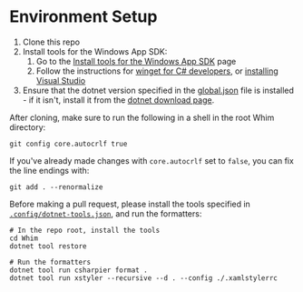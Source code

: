 # Environment Setup

1. Clone this repo
2. Install tools for the Windows App SDK:
   1. Go to the [Install tools for the Windows App SDK](https://learn.microsoft.com/en-us/windows/apps/windows-app-sdk/set-up-your-development-environment) page
   2. Follow the instructions for [winget for C# developers](https://learn.microsoft.com/en-us/windows/apps/windows-app-sdk/set-up-your-development-environment?tabs=cs-vs-community%2Ccpp-vs-community%2Cvs-2022-17-1-a%2Cvs-2022-17-1-b#for-c-developers), or [installing Visual Studio](https://learn.microsoft.com/en-us/windows/apps/windows-app-sdk/set-up-your-development-environment?tabs=cs-vs-community%2Ccpp-vs-community%2Cvs-2022-17-1-a%2Cvs-2022-17-1-b#install-visual-studio)
3. Ensure that the dotnet version specified in the [global.json](https://github.com/dalyIsaac/Whim/blob/main/global.json) file is installed - if it isn't, install it from the [dotnet download page](https://dotnet.microsoft.com/en-us/download).

After cloning, make sure to run the following in a shell in the root Whim directory:

```shell
git config core.autocrlf true
```

If you've already made changes with `core.autocrlf` set to `false`, you can fix the line endings with:

```shell
git add . --renormalize
```

Before making a pull request, please install the tools specified in [`.config/dotnet-tools.json`](https://github.com/dalyIsaac/Whim/blob/main/.config/dotnet-tools.json), and run the formatters:

```shell
# In the repo root, install the tools
cd Whim
dotnet tool restore

# Run the formatters
dotnet tool run csharpier format .
dotnet tool run xstyler --recursive --d . --config ./.xamlstylerrc
```
